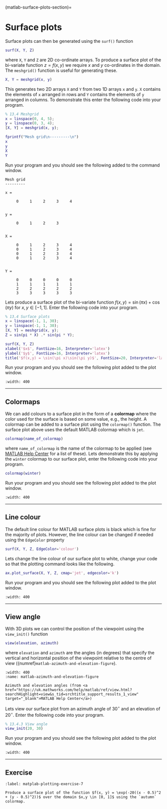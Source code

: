 (matlab-surface-plots-section)=
# Surface plots

Surface plots can then be generated using the `surf()` function

```matlab
surf(X, Y, Z)
```

where `X`, `Y` and `Z` are 2D co-ordinate arrays. To produce a surface plot of the bi-variate function $z=f(x,y)$ we require $x$ and $y$ co-ordinates in the domain. The `meshgrid()` function is useful for generating these.

```matlab
X, Y = meshgrid(x, y)
```

This generates two 2D arrays `X` and `Y` from two 1D arrays `x` and `y`. `X` contains the elements of `x` arranged in rows and `Y` contains the elements of `y` arranged in columns. To demonstrate this enter the following code into your program.

```matlab
% 13.4 Meshgrid
x = linspace(0, 4, 5);
y = linspace(0, 3, 4);
[X, Y] = meshgrid(x, y);

fprintf("Mesh grid\n---------\n")
x
y
X
Y
```

Run your program and you should see the following added to the command window.

```text
Mesh grid
---------

x =

     0     1     2     3     4


y =

     0     1     2     3


X =

     0     1     2     3     4
     0     1     2     3     4
     0     1     2     3     4
     0     1     2     3     4


Y =

     0     0     0     0     0
     1     1     1     1     1
     2     2     2     2     2
     3     3     3     3     3
```

Lets produce a surface plot of the bi-variate function $f(x, y) = \sin(\pi x) + \cos(\pi y)$ for $x, y \in [-1, 1]$. Enter the following code into your program.

```matlab
% 13.4 Surface plots
x = linspace(-1, 1, 30);
y = linspace(-1, 1, 30);
[X, Y] = meshgrid(x, y);
Z = sin(pi * X) .* sin(pi * Y);

surf(X, Y, Z)
xlabel('$x$', FontSize=16, Interpreter='latex')
ylabel('$y$', FontSize=16, Interpreter='latex')
title('$f(x,y) = \sin(\pi x)\sin(\pi y)$', FontSize=20, Interpreter='latex')
```

Run your program and you should see the following plot added to the plot window.

```{figure} ../_images/13_Surface_plot_1.png
:width: 400
```

---

## Colormaps

We can add colours to a surface plot in the form of a **colormap** where the color used for the surface is based on some value, e.g., the height. A colormap can be added to a surface plot using the `colormap()` function. The surface plot above uses the default MATLAB colormap which is `jet`. 

```matlab
colormap(name_of_colormap)
```

where `name_of_colormap` is the name of the colormap to be applied (see <a href="https://uk.mathworks.com/help/matlab/ref/colormap.html" target="_blank">MATLAB Help Center</a> for a list of these). Lets demonstrate this by applying the `winter` colormap to our surface plot, enter the following code into your program.

```matlab
colormap(winter)
```

Run your program and you should see the following plot added to the plot window.

```{figure} ../_images/13_Surface_plot_2.png
:width: 400
```

---

## Line colour

The default line colour for MATLAB surface plots is black which is fine for the majority of plots. However, the line colour can be changed if needed using the `EdgeColor` property

```matlab
surf(X, Y, Z, EdgeColor='colour')
```

Lets change the line colour of our surface plot to white, change your code so that the plotting command looks like the following.

```matlab
ax.plot_surface(X, Y, Z, cmap='jet', edgecolor='k')
```

Run your program and you should see the following plot added to the plot window.

```{figure} ../_images/13_Surface_plot_3.png
:width: 400
```

---

## View angle

With 3D plots we can control the position of the viewpoint using the `view_init()` function

```matlab
view(elevation, azimuth)
```

where `elevation` and `azimuth` are the angles (in degrees) that specify the vertical and horizontal position of the viewpoint relative to the centre of view ({numref}`matlab-azimuth-and-elevation-figure`).

```{figure} https://uk.mathworks.com/help/matlab/ref/view_diagram.png
:width: 400
:name: matlab-azimuth-and-elevation-figure

Azimuth and elevation angles (from <a href="https://uk.mathworks.com/help/matlab/ref/view.html?searchHighlight=view&s_tid=srchtitle_support_results_1_view" target="_blank">MATLAB Help Center</a>)
```

Lets view our surface plot from an azimuth angle of 30$^\circ$ and an elevation of 20$^\circ$. Enter the following code into your program.

```matlab
% 13.4.3 View angle
view_init(20, 30)
```

Run your program and you should see the following plot added to the plot window.

```{figure} ../_images/13_Surface_plot_4.png
:width: 400
```

---

## Exercise

```{exercise}
:label: matplab-plotting-exercise-7

Produce a surface plot of the function $f(x, y) = \exp(-20((x - 0.5)^2 + (y - 0.5)^2))$ over the domain $x,y \in [0, 1]$ using the `autumn` colormap. 
```